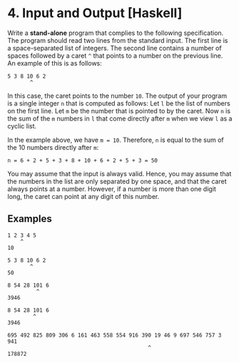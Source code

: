 # 4. Input and Output [Haskell]

Write a **stand-alone** program that complies to the following specification.
The program should read two lines from the standard input. The first line is a space-separated list of integers.
The second line contains a number of spaces followed by a caret `^` that points to a number on the previous line.
An example of this is as follows:
```
5 3 8 10 6 2
       ^
```
In this case, the caret points to the number `10`. The output of your program is a single integer `n` that is computed as follows:
Let `l` be the list of numbers on the first line. Let `m` be the number that is pointed to by the caret.
Now `n` is the sum of the `m` numbers in `l` that come directly after `m` when we view `l` as a cyclic list.

In the example above, we have `m = 10`. Therefore, `n` is equal to the sum of the 10 numbers directly after `m`:

```n = 6 + 2 + 5 + 3 + 8 + 10 + 6 + 2 + 5 + 3 = 50```

You may assume that the input is always valid.
Hence, you may assume that the numbers in the list are only separated by one space, and that the caret always points at a number.
However, if a number is more than one digit long, the caret can point at any digit of this number.

## Examples
```
1 2 3 4 5
    ^
10
```
```
5 3 8 10 6 2
       ^
50
```
```
8 54 28 101 6
         ^
3946
```
```
8 54 28 101 6
        ^
3946
```
```
695 492 825 809 306 6 161 463 558 554 916 390 19 46 9 697 546 757 3 941
                                            ^
178872
